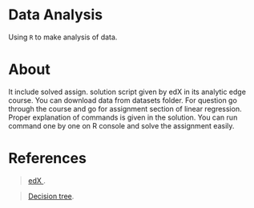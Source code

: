 # Data Analysis
Using ` R ` to make analysis of data.

# About
It include solved assign. solution script given by edX in its  analytic edge course. You can download data from datasets folder. For question go through the course and go for assignment section of linear regression. Proper explanation of commands is given in the solution. You can run command one by one on R console and solve the assignment easily. 

# References
> [ edX ]( https://courses.edx.org/courses/course-v1:MITx+15.071x_3+1T2016/course/ ) .

> [Decision tree]( http://dataaspirant.com/2017/01/30/how-decision-tree-algorithm-works/ ).


